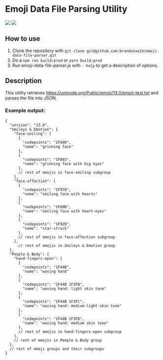 # Emoji Data File Parsing Utility

![](https://github.com/brandonau24/emoji-data-file-parser/workflows/emoji-data-file-parser%20build/badge.svg)
![](https://github.com/brandonau24/emoji-data-file-parser/workflows/emoji-data-file-parser%20tests/badge.svg)


## How to use
1. Clone the repository with `git clone git@github.com:brandonau24/emoji-data-file-parser.git`
2. Do a `npm run build:prod` or `yarn build:prod`
3. Run emoji-data-file-parser.js with `--help` to get a description of options.

## Description
This utility retrieves https://unicode.org/Public/emoji/13.0/emoji-test.txt and parses the file into JSON.

### Example output:
```
{
  "version": "13.0",
  "Smileys & Emotion": {
    "face-smiling": [
      {
        "codepoints": "1F600",
        "name": "grinning face"
      },
      {
        "codepoints": "1F603",
        "name": "grinning face with big eyes"
      },
      // rest of emojis in face-smiling subgroup
    ],
    "face-affection": [
      {
        "codepoints": "1F970",
        "name": "smiling face with hearts"
      },
      {
        "codepoints": "1F60D",
        "name": "smiling face with heart-eyes"
      },
      {
        "codepoints": "1F929",
        "name": "star-struck"
      },
      // rest of emojis in face-affection subgroup
    ],
	  // rest of emojis in Smileys & Emotion group
  },
  "People & Body": {
    "hand-fingers-open": [
      {
        "codepoints": "1F44B",
        "name": "waving hand"
      },
      {
        "codepoints": "1F44B 1F3FB",
        "name": "waving hand: light skin tone"
      },
      {
        "codepoints": "1F44B 1F3FC",
        "name": "waving hand: medium-light skin tone"
      },
      {
        "codepoints": "1F44B 1F3FD",
        "name": "waving hand: medium skin tone"
      },
      // rest of emojis in hand-fingers-open subgroup
    ],
    // rest of emojis in People & Body group
  },
  // rest of emoji groups and their subgroups
}
```